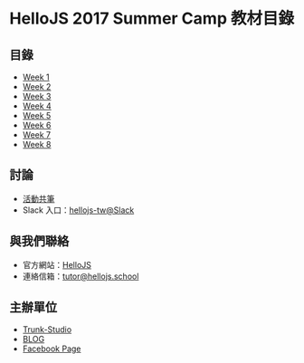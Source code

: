 # HelloJS 2017 Summer Camp 教材目錄

## 目錄
- [Week 1](./week1)
- [Week 2](./week2)
- [Week 3](./week3)
- [Week 4](./week4)
- [Week 5](./week5)
- [Week 6](./week6)
- [Week 7](./week7)
- [Week 8](./week8)

## 討論
- [活動共筆](./NOTEPAD.md)
- Slack 入口：[hellojs-tw@Slack](https://join.slack.com/hellojs-tw/shared_invite/MjA3MTkxMzcwMDgxLTE0OTkxODY0ODgtMmFiNzcwZjI4Mw)

## 與我們聯絡
- 官方網站：[HelloJS](https://hellojs.school)
- 連絡信箱：[tutor@hellojs.school](mailto:tutor@hellojs.school)

## 主辦單位
- [Trunk-Studio](https://trunk.studio)
- [BLOG](https://trunk.studio/blog)
- [Facebook Page](https://www.facebook.com/trunk.studio.tw/)